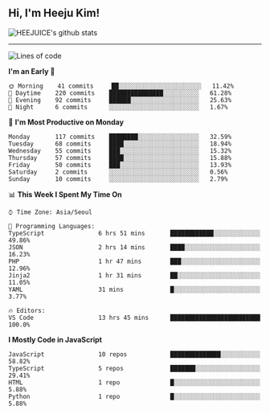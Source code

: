 ## Hi, I'm Heeju Kim!

![HEEJUICE's github stats](https://github-readme-stats.vercel.app/api?username=HEEJUICE&show_icons=true)

---
<!--START_SECTION:waka-->
![Lines of code](https://img.shields.io/badge/From%20Hello%20World%20I%27ve%20Written-12.5%20million%20lines%20of%20code-blue)

**I'm an Early 🐤** 

```text
🌞 Morning    41 commits     ██░░░░░░░░░░░░░░░░░░░░░░░   11.42% 
🌆 Daytime    220 commits    ███████████████░░░░░░░░░░   61.28% 
🌃 Evening    92 commits     ██████░░░░░░░░░░░░░░░░░░░   25.63% 
🌙 Night      6 commits      ░░░░░░░░░░░░░░░░░░░░░░░░░   1.67%

```
📅 **I'm Most Productive on Monday** 

```text
Monday       117 commits    ████████░░░░░░░░░░░░░░░░░   32.59% 
Tuesday      68 commits     ████░░░░░░░░░░░░░░░░░░░░░   18.94% 
Wednesday    55 commits     ███░░░░░░░░░░░░░░░░░░░░░░   15.32% 
Thursday     57 commits     ████░░░░░░░░░░░░░░░░░░░░░   15.88% 
Friday       50 commits     ███░░░░░░░░░░░░░░░░░░░░░░   13.93% 
Saturday     2 commits      ░░░░░░░░░░░░░░░░░░░░░░░░░   0.56% 
Sunday       10 commits     ░░░░░░░░░░░░░░░░░░░░░░░░░   2.79%

```


📊 **This Week I Spent My Time On** 

```text
⌚︎ Time Zone: Asia/Seoul

💬 Programming Languages: 
TypeScript               6 hrs 51 mins       ████████████░░░░░░░░░░░░░   49.86% 
JSON                     2 hrs 14 mins       ████░░░░░░░░░░░░░░░░░░░░░   16.23% 
PHP                      1 hr 47 mins        ███░░░░░░░░░░░░░░░░░░░░░░   12.96% 
Jinja2                   1 hr 31 mins        ██░░░░░░░░░░░░░░░░░░░░░░░   11.05% 
YAML                     31 mins             █░░░░░░░░░░░░░░░░░░░░░░░░   3.77%

🔥 Editors: 
VS Code                  13 hrs 45 mins      █████████████████████████   100.0%

```

**I Mostly Code in JavaScript** 

```text
JavaScript               10 repos            ██████████████░░░░░░░░░░░   58.82% 
TypeScript               5 repos             ███████░░░░░░░░░░░░░░░░░░   29.41% 
HTML                     1 repo              █░░░░░░░░░░░░░░░░░░░░░░░░   5.88% 
Python                   1 repo              █░░░░░░░░░░░░░░░░░░░░░░░░   5.88%

```



<!--END_SECTION:waka-->
